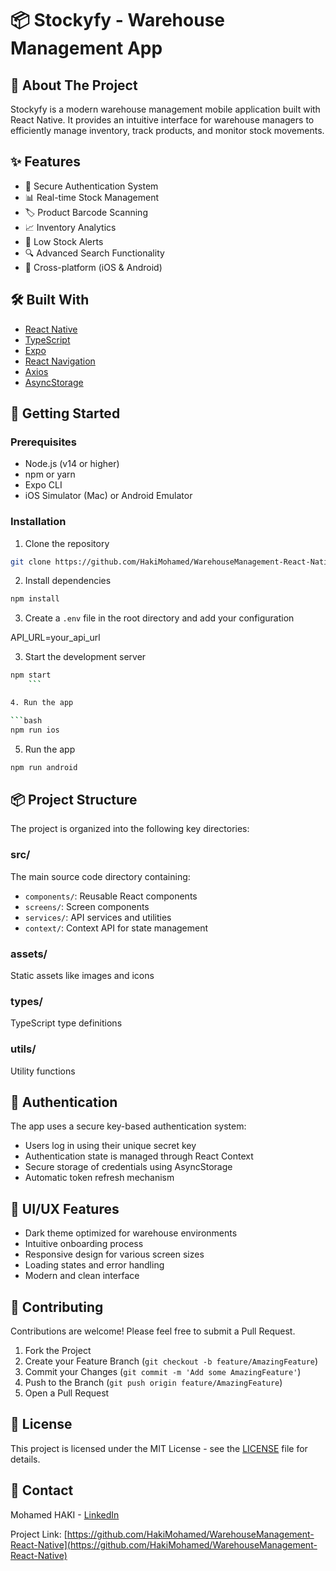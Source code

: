 # 📦 Stockyfy - Warehouse Management App

## 📱 About The Project

Stockyfy is a modern warehouse management mobile application built with React Native. It provides an intuitive interface for warehouse managers to efficiently manage inventory, track products, and monitor stock movements.

## ✨ Features

- 🔐 Secure Authentication System
- 📊 Real-time Stock Management
- 🏷️ Product Barcode Scanning
- 📈 Inventory Analytics
- 🔔 Low Stock Alerts
- 🔍 Advanced Search Functionality
- 📱 Cross-platform (iOS & Android)

## 🛠️ Built With

- [React Native](https://reactnative.dev/)
- [TypeScript](https://www.typescriptlang.org/)
- [Expo](https://expo.dev/)
- [React Navigation](https://reactnavigation.org/)
- [Axios](https://axios-http.com/)
- [AsyncStorage](https://react-native-async-storage.github.io/async-storage/)

## 🚀 Getting Started

### Prerequisites

- Node.js (v14 or higher)
- npm or yarn
- Expo CLI
- iOS Simulator (Mac) or Android Emulator

### Installation

1. Clone the repository

```bash
git clone https://github.com/HakiMohamed/WarehouseManagement-React-Native.git
```

2. Install dependencies

```bash
npm install
```


3. Create a `.env` file in the root directory and add your configuration

API_URL=your_api_url


3. Start the development server

```bash
npm start
    ``` 

4. Run the app

```bash
npm run ios
```

5. Run the app

```bash
npm run android
``` 


## 📦 Project Structure

The project is organized into the following key directories:

### src/

The main source code directory containing:

- `components/`: Reusable React components
- `screens/`: Screen components
- `services/`: API services and utilities
- `context/`: Context API for state management

### assets/

Static assets like images and icons

### types/

TypeScript type definitions

### utils/

Utility functions



## 🔐 Authentication

The app uses a secure key-based authentication system:
- Users log in using their unique secret key
- Authentication state is managed through React Context
- Secure storage of credentials using AsyncStorage
- Automatic token refresh mechanism

## 🎨 UI/UX Features

- Dark theme optimized for warehouse environments
- Intuitive onboarding process
- Responsive design for various screen sizes
- Loading states and error handling
- Modern and clean interface

## 🤝 Contributing

Contributions are welcome! Please feel free to submit a Pull Request.

1. Fork the Project
2. Create your Feature Branch (`git checkout -b feature/AmazingFeature`)
3. Commit your Changes (`git commit -m 'Add some AmazingFeature'`)
4. Push to the Branch (`git push origin feature/AmazingFeature`)
5. Open a Pull Request

## 📄 License

This project is licensed under the MIT License - see the [LICENSE](LICENSE) file for details.

## 📧 Contact

Mohamed HAKI - [LinkedIn](https://www.linkedin.com/in/mohamed-haki)

Project Link: [https://github.com/HakiMohamed/WarehouseManagement-React-Native](https://github.com/HakiMohamed/WarehouseManagement-React-Native)



